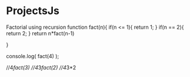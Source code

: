 # ProjectsJs

Factorial using recursion
function fact(n){
	if(n <= 1){
  return 1;
  }
if(n == 2){
  return 2;
  }
return n*fact(n-1)
  
}

console.log( fact(4) );


//4*fact(3)
	//4*3*fact(2)
  	//4*3*2
